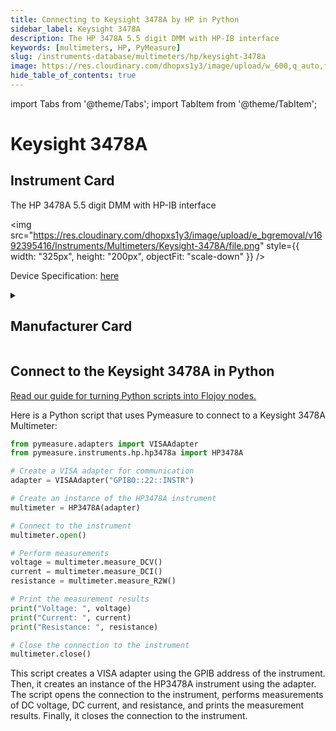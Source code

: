 ```yaml
---
title: Connecting to Keysight 3478A by HP in Python
sidebar_label: Keysight 3478A
description: The HP 3478A 5.5 digit DMM with HP-IB interface
keywords: [multimeters, HP, PyMeasure]
slug: /instruments-database/multimeters/hp/keysight-3478a
image: https://res.cloudinary.com/dhopxs1y3/image/upload/w_600,q_auto,f_auto/e_bgremoval/v1692395416/Instruments/Multimeters/Keysight-3478A/file.jpg
hide_table_of_contents: true
---
```


import Tabs from '@theme/Tabs';
import TabItem from '@theme/TabItem';

# Keysight 3478A

## Instrument Card

<div className="flex">

<div>

The HP 3478A 5.5 digit DMM with HP-IB interface

</div>

<img src="https://res.cloudinary.com/dhopxs1y3/image/upload/e_bgremoval/v1692395416/Instruments/Multimeters/Keysight-3478A/file.png" style={{ width: "325px", height: "200px", objectFit: "scale-down" }} />

</div>

<div className="flex text-center">

<p>Device Specification: <a target="\_blank" href="https://www.keysight.com/us/en/assets/9018-05398/user-manuals/9018-05398.pdf">here</a></p>

</div>

<details style={{ marginTop: "15px"}}>
<summary><h2>Manufacturer Card</h2></summary>

<img src="https://res.cloudinary.com/dhopxs1y3/image/upload/v1692125999/Instruments/Vendor%20Logos/HP.png" style={{ width: "100%", height: "170px",objectFit: "scale-down" }} />

Keysight Technologies, or Keysight, is an American company that manufactures electronics test and measurement equipment and software.

<ul>
  <li>Headquarters: USA</li>
  <li>Yearly Revenue (millions, USD): 5420.0</li>
  <li>Vendor Website: <a href="https://www.keysight.com/us/en/home.html">here</a></li>
</ul>
</details>

## Connect to the Keysight 3478A in Python

[Read our guide for turning Python scripts into Flojoy nodes.](https://docs.flojoy.ai/custom-nodes/creating-custom-node/)
<Tabs>
<TabItem value="PyMeasure" label="PyMeasure">

Here is a Python script that uses Pymeasure to connect to a Keysight 3478A Multimeter:

```python
from pymeasure.adapters import VISAAdapter
from pymeasure.instruments.hp.hp3478a import HP3478A

# Create a VISA adapter for communication
adapter = VISAAdapter("GPIB0::22::INSTR")

# Create an instance of the HP3478A instrument
multimeter = HP3478A(adapter)

# Connect to the instrument
multimeter.open()

# Perform measurements
voltage = multimeter.measure_DCV()
current = multimeter.measure_DCI()
resistance = multimeter.measure_R2W()

# Print the measurement results
print("Voltage: ", voltage)
print("Current: ", current)
print("Resistance: ", resistance)

# Close the connection to the instrument
multimeter.close()
```

This script creates a VISA adapter using the GPIB address of the instrument. Then, it creates an instance of the HP3478A instrument using the adapter. The script opens the connection to the instrument, performs measurements of DC voltage, DC current, and resistance, and prints the measurement results. Finally, it closes the connection to the instrument.

</TabItem>
</Tabs>